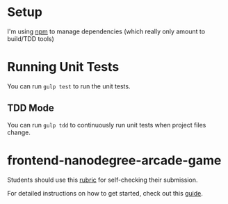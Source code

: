 # Setup
I'm using [npm](https://docs.npmjs.com/getting-started/installing-node) to 
manage dependencies (which really only amount to build/TDD tools)
  
# Running Unit Tests
You can run `gulp test` to run the unit tests.

## TDD Mode
You can run `gulp tdd` to continuously run unit tests when project files change.

# frontend-nanodegree-arcade-game
Students should use this 
[rubric](https://www.udacity.com/course/viewer/#!/c-nd001/l-2696458597/m-2687128535) 
for self-checking their submission.

For detailed instructions on how to get started, check out this 
[guide](https://docs.google.com/document/d/1v01aScPjSWCCWQLIpFqvg3-vXLH2e8_SZQKC8jNO0Dc/pub?embedded=true).
